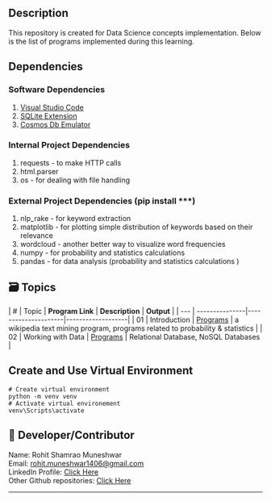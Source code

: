 ## Description
This repository is created for Data Science concepts implementation.
Below is the list of programs implemented during this learning.

## Dependencies 
### Software Dependencies
1. [Visual Studio Code](https://code.visualstudio.com/?WT.mc_id=academic-77958-bethanycheum)  
2. [SQLite Extension](https://marketplace.visualstudio.com/items?itemName=alexcvzz.vscode-sqlite&WT.mc_id=academic-77958-bethanycheum) 
3. [Cosmos Db Emulator](https://aka.ms/cosmosdb-emulator)  

### Internal Project Dependencies
1. requests - to make HTTP calls
2. html.parser
3. os - for dealing with file handling

### External Project Dependencies (pip install ***)
1. nlp_rake - for keyword extraction
2. matplotlib - for plotting simple distribution of keywords based on their relevance  
3. wordcloud - another better way to visualize word frequencies
4. numpy - for probability and statistics calculations
5. pandas - for data analysis (probability and statistics calculations )  

## 🗃️ Topics
| #    | Topic | **Program Link** | **Description** |  **Output** |
| --- | ---------------|---------------------|-------------------|
| 01 | Introduction | [Programs](./introduction/README.md) | a wikipedia text mining program, programs related to probability & statistics | 
| 02 | Working with Data | [Programs](./working-with-data/README.md) | Relational Database, NoSQL Databases | 


## Create and Use Virtual Environment
```
# Create virtual environment
python -m venv venv
# Activate virtual environement
venv\Scripts\activate
```

## 🌟 Developer/Contributor
Name: Rohit Shamrao Muneshwar  
Email: rohit.muneshwar1406@gmail.com  
LinkedIn Profile: [Click Here](https://www.linkedin.com/in/rohit-muneshwar-a9079258/)  
Other Github repositories: [Click Here](https://github.com/rohit1406?tab=repositories)  

---
